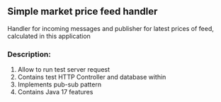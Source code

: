 ## Simple market price feed handler

Handler for incoming messages and publisher for latest prices of feed, calculated in this application
### Description:
1) Allow to run test server request
2) Contains test HTTP Controller and database within
3) Implements pub-sub pattern
4) Contains Java 17 features